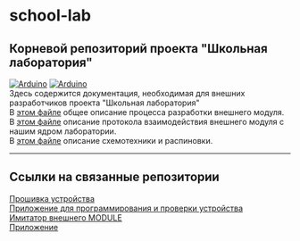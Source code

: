 # school-lab
## Корневой репозиторий проекта "Школьная лаборатория"
[![Arduino](https://img.shields.io/static/v1?style=for-the-badge&label=Espressif&message=ESP32-WROVER-E&logo=Espressif&color=red&labelColor=grey)](https://espressif.com/)
[![Arduino](https://img.shields.io/static/v1?style=for-the-badge&label=Micropython&message=1.19.1&logo=Micropython&color=red&labelColor=grey)](https://micropython.org/)  
Здесь содержится документация, необходимая для внешних разработчиков проекта "Школьная лаборатория"  
В [этом файле](/development-guide.md) общее описание процесса разработки внешнего модуля.  
В [этом файле](/protocol-description.md) описание протокола взаимодействия внешнего модуля с нашим ядром лаборатории.  
В [этом файле](/circuit-design-requirements.md) описание схемотехники и распиновки.
***
## Ссылки на связанные репозитории
[Прошивка устройства](https://github.com/Bastion-RND/SchoolLabDevice)  
[Приложение для программирования и проверки устройства](https://github.com/Bastion-RND/school-lab-device-service-app)  
[Имитатор внешнего MODULE](https://github.com/Bastion-RND/school-lab-device-fake-sensor)  
[Приложение](https://github.com/Bastion-RND/school_lab)  
